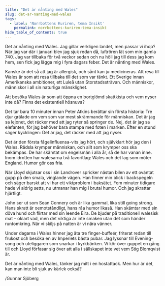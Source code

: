 ```yaml
---
title: "Det är nånting med Wales"
slug: det-ar-nanting-med-wales
tags:
  - label: 'Norrbottens Kuriren, tema Insikt'
    permalink: norrbottens-kuriren-tema-insikt
hide_table_of_contents: true
---
```

Det är nånting med Wales. Jag gillar verkligen landet, men passar vi ihop? När jag var där i januari blev jag sjuk redan då, luftrören lät som min gamla 740\. Jag var tillbaka för två veckor sedan och nu höll jag till dess jag kom hem, sen fick jag lägga mig i fyra dagars feber. Det är nånting med Wales.

<!--truncate-->

Kanske är det så att jag är allergisk, och sånt kan ju medicineras. Att resa till Wales är som att resa tillbaka till det som var tänkt. Ett Sverige innan Amerikanska ambitioner, ett Luleå utan Storstadssträvan. Och människor, människor i all sin naturliga mänsklighet. 

Att besöka Wales är som att öppna en bortglömd skattkista och vem nyser inte då? Finns det existentiell hösnuva?

Det tar bara 10 minuter innan Peter Atkins berättar sin första historia: Tre djur grälade om vem som var mest skrämmande för människan. Det är jag sa lejonet, det räcker med att jag ryter så springer de. Nej, det är jag sa elefanten, för jag behöver bara stampa med foten i marken. Efter en stund säger kycklingen: Det är jag, det räcker med att jag nyser.

Det är den första fågelinfluensa-vits jag hört, och självklart hör jag den i Wales. Rädsla krymper människan, och allt som krymper oss ska bekämpas. De har skämtat om engelsmän i alla år, så de har vanan inne. Inom idrotten har walesarna två favoritlag: Wales och det lag som möter England. Humor gör oss fria.

När Lloyd skjutsar oss i sin Landrover spricker nästan bilen av ett oväntat gupp på den smala, vinglande vägen. Han finner min blick i backspegeln och säger barskt att vi har ett viktproblem i baksätet. Fem minuter tidigare hade vi aldrig setts, nu utmanar han mig i brutal humor. Och jag skrattar hjärtligt.

John ser ut som Sean Connery och är lika gammal, lika still going strong. Hans skratt är oemotståndligt, hans råa humor likaså. Han skämtar med sin döva hund och flirtar med sin leende Eira. De bjuder på traditionell walesisk mat – oklart vad, men det viktiga är inte smaken utan det som händer runtomkring. När vi skiljs på natten är vi nära vänner.

Under dagarna i Wales hinner jag äta tre finger-buffeér, friterat redan till frukost och besöka en av Imperiets bästa pubar. Jag lyssnar till Evening-song och uteliggaren som snarkar i kyrkbänken. Vi kör över guppet en gång till och Lloyd förfasar sig över att alla i sällskapet inte vet vem Stig Blomqvist är.

Det är nånting med Wales, tänker jag mitt i en hostattack. Men hur är det, kan man inte bli sjuk av kärlek också?

/Gunnar Sjöberg

